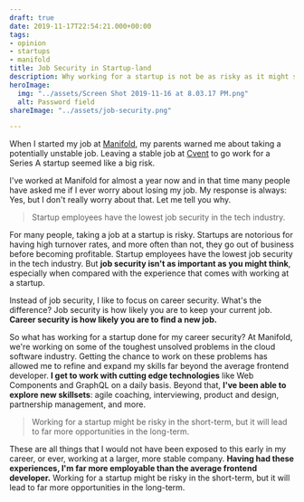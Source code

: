 ```yaml
---
draft: true
date: 2019-11-17T22:54:21.000+00:00
tags:
- opinion
- startups
- manifold
title: Job Security in Startup-land
description: Why working for a startup is not be as risky as it might seem.
heroImage:
  img: "../assets/Screen Shot 2019-11-16 at 8.03.17 PM.png"
  alt: Password field
shareImage: "../assets/job-security.png"

---
```

When I started my job at [Manifold](https://manifold.co), my parents warned me about taking a potentially unstable job. Leaving a stable job at [Cvent](https://cvent.com) to go work for a Series A startup seemed like a big risk.

I've worked at Manifold for almost a year now and in that time many people have asked me if I ever worry about losing my job. My response is always: Yes, but I don't really worry about that. Let me tell you why.

> Startup employees have the lowest job security in the tech industry.

For many people, taking a job at a startup is risky. Startups are notorious for having high turnover rates, and more often than not, they go out of business before becoming profitable. Startup employees have the lowest job security in the tech industry. But **job security isn't as important as you might think**, especially when compared with the experience that comes with working at a startup.

Instead of job security, I like to focus on career security. What's the difference? Job security is how likely you are to keep your current job. **Career security is how likely you are to find a new job.**

So what has working for a startup done for my career security? At Manifold, we're working on some of the toughest unsolved problems in the cloud software industry. Getting the chance to work on these problems has allowed me to refine and expand my skills far beyond the average frontend developer. **I get to work with cutting edge technologies** like Web Components and GraphQL on a daily basis. Beyond that, **I've been able to explore new skillsets**: agile coaching, interviewing, product and design, partnership management, and more.

> Working for a startup might be risky in the short-term, but it will lead to far more opportunities in the long-term.

These are all things that I would not have been exposed to this early in my career, or ever, working at a larger, more stable company. **Having had these experiences, I'm far more employable than the average frontend developer.** Working for a startup might be risky in the short-term, but it will lead to far more opportunities in the long-term.